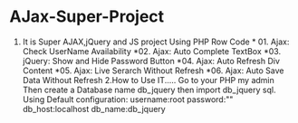 # AJax-Super-Project
1. It is Super AJAX,jQuery and JS project Using PHP Row Code  * 01. Ajax: Check UserName Availability *02. Ajax: Auto Complete TextBox *03. jQuery: Show and Hide Password Button *04. Ajax: Auto Refresh Div Content *05. Ajax: Live Serarch Without Refresh *06. Ajax: Auto Save Data Without Refresh  2.How to Use IT..... Go to your PHP my admin Then create a Database name db_jquery then import db_jquery sql. Using Default  configuration: username:root password:"" db_host:localhost db_name:db_jquery
